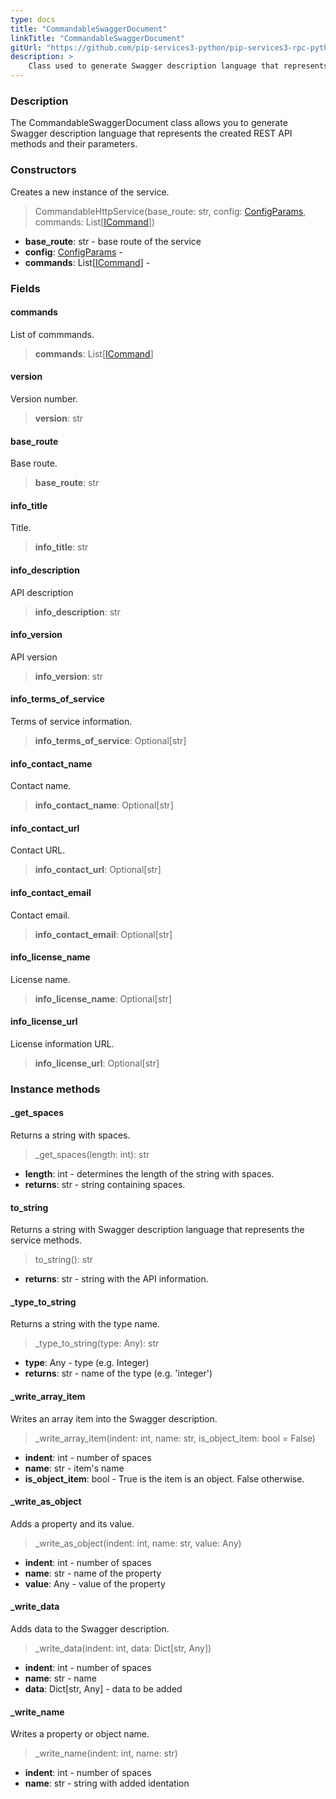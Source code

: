 ```yaml
---
type: docs
title: "CommandableSwaggerDocument"
linkTitle: "CommandableSwaggerDocument"
gitUrl: "https://github.com/pip-services3-python/pip-services3-rpc-python"
description: >
    Class used to generate Swagger description language that represents the created REST API methods and their parameters. 
---
```


### Description

The CommandableSwaggerDocument class allows you to generate Swagger description language that represents the created REST API methods and their parameters. 

### Constructors
Creates a new instance of the service.

> CommandableHttpService(base_route: str, config: [ConfigParams](../../../commons/config/config_params), commands: List[[ICommand](../../../commons/commands/icommand)])

- **base_route**: str - base route of the service
- **config**: [ConfigParams](../../../commons/config/config_params) - 
- **commands**: List[[ICommand](../../../commons/commands/icommand)] - 

### Fields

<span class="hide-title-link">

#### commands
List of commmands.
> **commands**: List[[ICommand](../../../commons/commands/icommand)]

#### version
Version number.
> **version**: str

#### base_route
Base route.
> **base_route**: str

#### info_title
Title.
> **info_title**: str

#### info_description
API description
> **info_description**: str

#### info_version
API version
> **info_version**: str

#### info_terms_of_service
Terms of service information.
> **info_terms_of_service**: Optional[str]

#### info_contact_name
Contact name.
> **info_contact_name**: Optional[str]

#### info_contact_url
Contact URL.
> **info_contact_url**: Optional[str]

#### info_contact_email
Contact email.
> **info_contact_email**: Optional[str]

#### info_license_name
License name.
> **info_license_name**: Optional[str]

#### info_license_url
License information URL.
> **info_license_url**: Optional[str]

</span>


### Instance methods


#### _get_spaces
Returns a string with spaces.

> _get_spaces(length: int): str

- **length**: int - determines the length of the string with spaces.
- **returns**: str - string containing spaces.


#### to_string
Returns a string with Swagger description language that represents the service methods.

> to_string(): str

- **returns**: str - string with the API information.


#### _type_to_string
Returns a string with the type name.

> _type_to_string(type: Any): str

- **type**: Any - type (e.g. Integer)
- **returns**: str - name of the type (e.g. 'integer')


#### _write_array_item
Writes an array item into the Swagger description.

> _write_array_item(indent: int, name: str, is_object_item: bool = False)

- **indent**: int - number of spaces
- **name**: str - item's name
- **is_object_item**: bool - True is the item is an object. False otherwise.


#### _write_as_object
Adds a property and its value.

> _write_as_object(indent: int, name: str, value: Any)

- **indent**: int - number of spaces
- **name**: str - name of the property
- **value**: Any - value of the property


#### _write_data
Adds data to the Swagger description.

> _write_data(indent: int, data: Dict[str, Any])

- **indent**: int - number of spaces
- **name**: str - name
- **data**: Dict[str, Any] - data to be added

#### _write_name
Writes a property or object name.

> _write_name(indent: int, name: str)

- **indent**: int - number of spaces
- **name**: str - string with added identation
